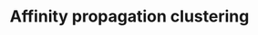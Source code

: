 ---
title: Affinity propagation clustering
related_terms:
 - clustering
references:
 - "[Affinity propagation](https://en.wikipedia.org/wiki/Affinity_propagation)"
---